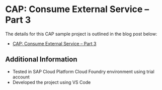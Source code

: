 # CAP: Consume External Service – Part 3

The details for this CAP sample project is outlined in the blog post below:
- [CAP: Consume External Service – Part 3](https://blogs.sap.com/2020/07/27/cap-consume-external-service-part-3/)

## Additional Information

- Tested in SAP Cloud Platform Cloud Foundry environment using trial account
- Developed the project using VS Code